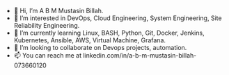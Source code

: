 - 👋 Hi, I’m A B M Mustasin Billah.
- 👀 I’m interested in DevOps, Cloud Engineering, System Engineering, Site Reliability Engineering.
- 🌱 I’m currently learning Linux, BASH, Python, Git, Docker, Jenkins, Kubernetes, Ansible, AWS, Virtual Machine, Grafana.
- 💞️ I’m looking to collaborate on Devops projects, automation.
- 📫 You can reach me at linkedin.com/in/a-b-m-mustasin-billah-073660120

<!---
billahmustasin/billahmustasin is a ✨ special ✨ repository because its `README.md` (this file) appears on your GitHub profile.
You can click the Preview link to take a look at your changes.
--->
